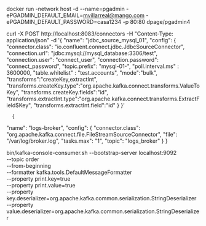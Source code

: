 
docker run -network host -d --name=pgadmin -ePGADMIN_DEFAULT_EMAIL=mvillarreal@mango.com -ePGADMIN_DEFAULT_PASSWORD=casa1234 -p 80:80 dpage/pgadmin4


curl -X POST http://localhost:8083/connectors -H "Content-Type: application/json" -d '{
      "name": "jdbc_source_mysql_01",
      "config": {
              "connector.class": "io.confluent.connect.jdbc.JdbcSourceConnector",
              "connection.url": "jdbc:mysql://mysql_database:3306/test",
              "connection.user": "connect_user",
              "connection.password": "connect_password",
              "topic.prefix": "mysql-01-",
              "poll.interval.ms" : 3600000,
              "table.whitelist" : "test.accounts",
              "mode":"bulk",
              "transforms":"createKey,extractInt",
              "transforms.createKey.type":"org.apache.kafka.connect.transforms.ValueToKey",
              "transforms.createKey.fields":"id",
              "transforms.extractInt.type":"org.apache.kafka.connect.transforms.ExtractField$Key",
              "transforms.extractInt.field":"id"
              }
      }'


      {
  "name": "logs-broker",
  "config": {
    "connector.class": "org.apache.kafka.connect.file.FileStreamSourceConnector",
    "file": "/var/log/broker.log",
    "tasks.max": "1",
    "topic": "logs_broker"
  }
}


bin/kafka-console-consumer.sh --bootstrap-server localhost:9092 \
    --topic order \
    --from-beginning \
    --formatter kafka.tools.DefaultMessageFormatter \
    --property print.key=true \
    --property print.value=true \
    --property key.deserializer=org.apache.kafka.common.serialization.StringDeserializer \
    --property value.deserializer=org.apache.kafka.common.serialization.StringDeserializer


